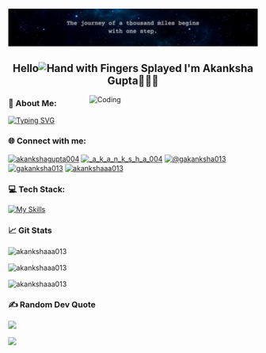 ![logo](https://github.com/akankshaaa013/akankshaaa013/blob/main/Learn.png)
<h2 align="center">Hello<img src="https://raw.githubusercontent.com/Tarikul-Islam-Anik/Animated-Fluent-Emojis/master/Emojis/Hand%20gestures/Hand%20with%20Fingers%20Splayed.png" alt="Hand with Fingers Splayed" width="22" height="25" /> I'm Akanksha Gupta👩🏻‍💻</h2>

<img align="right" alt="Coding" width="340" src="https://user-images.githubusercontent.com/74038190/221352975-94759904-aa4c-4032-a8ab-b546efb9c478.gif">

### 🌈 About Me:
<div align="left">
<a href="https://git.io/typing-svg">
<img src="https://readme-typing-svg.demolab.com?font=Fira+Code&weight=500&size=13&duration=4000&pause=1000&color=1FCEF7&multiline=true&random=false&width=500&height=60&lines=%F0%9F%8C%B1+I%E2%80%99m+currently+exploring+Microsoft+Azure+Cloud+Services+☁;%F0%9F%93%AB+How+to+reach+me+akankshag4717%40gmail.com;%E2%9A%A1+Thriving+on+caffeine%2C+debugging%2C+and+endless+lines+of+code%F0%9F%98%9B" alt="Typing SVG" /></a>
</div>

### 🌐 Connect with me:
<p align="left">
<a href="https://linkedin.com/in/akankshagupta004" target="blank"><img align="center" src="https://raw.githubusercontent.com/rahuldkjain/github-profile-readme-generator/master/src/images/icons/Social/linked-in-alt.svg" alt="akankshagupta004" height="30" width="40" /></a>
<a href="https://instagram.com/_a_k_a_n_k_s_h_a_004" target="blank"><img align="center" src="https://raw.githubusercontent.com/rahuldkjain/github-profile-readme-generator/master/src/images/icons/Social/instagram.svg" alt="_a_k_a_n_k_s_h_a_004" height="30" width="40" /></a>
<a href="https://medium.com/@gakanksha013" target="blank"><img align="center" src="https://raw.githubusercontent.com/rahuldkjain/github-profile-readme-generator/master/src/images/icons/Social/medium.svg" alt="@gakanksha013" height="30" width="40" /></a>
<a href="https://www.leetcode.com/gakanksha013" target="blank"><img align="center" src="https://raw.githubusercontent.com/rahuldkjain/github-profile-readme-generator/master/src/images/icons/Social/leet-code.svg" alt="gakanksha013" height="30" width="40" /></a>
<a href="https://kaggle.com/akankshaaa013" target="blank"><img align="center" src="https://raw.githubusercontent.com/rahuldkjain/github-profile-readme-generator/master/src/images/icons/Social/kaggle.svg" alt="akankshaaa013" height="30" width="40" /></a>
</p>

### 💻 Tech Stack:
[![My Skills](https://skillicons.dev/icons?i=c,cpp,css,html,js,mysql,py,java,react,vscode&perline=10&theme=dark&)](https://skillicons.dev)


### 📈 Git Stats
<p><img align="center" src="https://github-readme-stats.vercel.app/api/top-langs?username=akankshaaa013&show_icons=true&locale=en&layout=compact&theme=vision-friendly-dark&hide_border=false&" alt="akankshaaa013" /></p>

<p><img align="center" src="https://github-readme-stats.vercel.app/api?username=akankshaaa013&show_icons=true&locale=en&theme=vision-friendly-dark&hide_border=false&" alt="akankshaaa013" /></p>

<p><img align="center" src="https://github-readme-streak-stats.herokuapp.com/?user=akankshaaa013&theme=vision-friendly-dark&hide_border=false&" alt="akankshaaa013" /></p>

### ✍️ Random Dev Quote
![](https://quotes-github-readme.vercel.app/api?type=horizontal&theme=radical)

[![](https://visitcount.itsvg.in/api?id=akankshaaa013&icon=1&color=7)](https://visitcount.itsvg.in)
